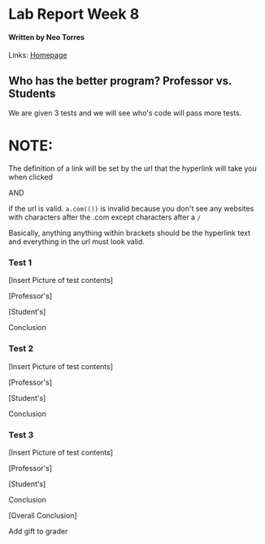 # **Lab Report Week 8**
#### Written by Neo Torres

Links:
[Homepage](https://nickpizzablock.github.io/cse15l-lab-reports/)

## Who has the better program? Professor vs. Students
We are given 3 tests and we will see who's code will pass more tests. 

# NOTE: 
The definition of a link will be set by the url that the hyperlink will take you when clicked 

AND 

if the url is valid. `a.com(())` is invalid because you don't see any websites with characters after the .com except characters after a `/`

Basically, anything anything within brackets should be the hyperlink text and everything in the url must look valid.

### Test 1

[Insert Picture of test contents]

[Professor's]

[Student's]

Conclusion


### Test 2

[Insert Picture of test contents]

[Professor's]

[Student's]

Conclusion


### Test 3

[Insert Picture of test contents]

[Professor's]

[Student's]

Conclusion

[Overall Conclusion]

Add gift to grader
